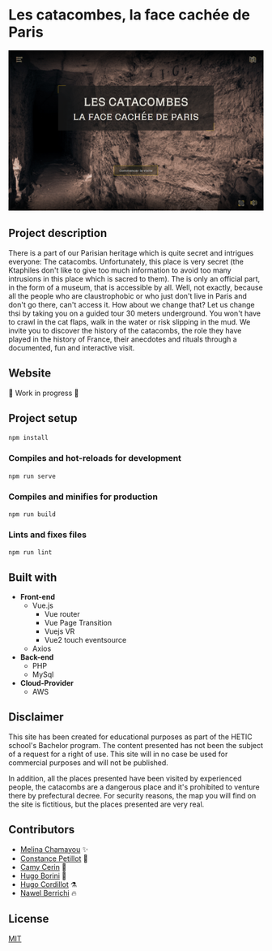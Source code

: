 # Les catacombes, la face cachée de Paris

<img src="screenshot.png" alt="capture ecran du site kta-webdocu">

## Project description

There is a part of our Parisian heritage which is quite secret and intrigues everyone: The catacombs.
Unfortunately, this place is very secret (the Ktaphiles don't like to give too much information to avoid too many intrusions in this place which is sacred to them). The is only an official part, in the form of a museum, that is accessible by all. Well, not exactly, because all the people who are claustrophobic or who just don't live in Paris and don't go there, can't access it.
How about we change that?
Let us change thsi by taking you on a guided tour 30 meters underground. You won't have to crawl in the cat flaps, walk in the water or risk slipping in the mud.
We invite you to discover the history of the catacombs, the role they have played in the history of France, their anecdotes and rituals through a documented, fun and interactive visit.

## Website

:construction: Work in progress :construction:

## Project setup

```
npm install
```

### Compiles and hot-reloads for development

```
npm run serve
```

### Compiles and minifies for production

```
npm run build
```

### Lints and fixes files

```
npm run lint
```

## Built with

- **Front-end**
  - Vue.js
    - Vue router
    - Vue Page Transition
    - Vuejs VR
    - Vue2 touch eventsource
  - Axios
- **Back-end**
  - PHP
  - MySql
- **Cloud-Provider**
  - AWS

## Disclaimer

This site has been created for educational purposes as part of the HETIC school's Bachelor program. The content presented has not been the subject of a request for a right of use. This site will in no case be used for commercial purposes and will not be published.

In addition, all the places presented have been visited by experienced people, the catacombs are a dangerous place and it's prohibited to venture there by prefectural decree. For security reasons, the map you will find on the site is fictitious, but the places presented are very real.

## Contributors

- [Melina Chamayou](https://github.com/Klochette) :sparkles:
- [Constance Petillot](https://github.com/cpetillot) :pencil:
- [Camy Cerin](https://github.com/CamyCerin) :art:
- [Hugo Borini](https://github.com/hugoborini) :penguin:
- [Hugo Cordillot](https://github.com/Hgo0123) :alembic:
- [Nawel Berrichi](https://github.com/berrichinawel) :fire:

## License

[MIT](https://choosealicense.com/licenses/mit/)
